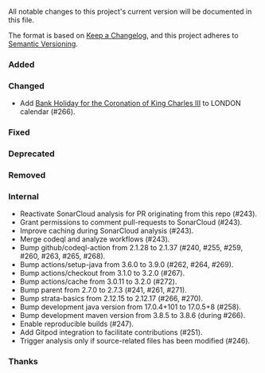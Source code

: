 All notable changes to this project's current version will be documented in this file.

The format is based on [Keep a Changelog](https://keepachangelog.com/en/1.0.0/), and this project adheres
to [Semantic Versioning](https://semver.org/spec/v2.0.0.html).

### Added

### Changed

- Add [Bank Holiday for the Coronation of King Charles III](https://www.timeanddate.com/holidays/uk/king-coronation-day-holiday)
  to LONDON calendar (#266).

### Fixed

### Deprecated

### Removed

### Internal

- Reactivate SonarCloud analysis for PR originating from this repo (#243).
- Grant permissions to comment pull-requests to SonarCloud (#243).
- Improve caching during SonarCloud analysis (#243).
- Merge codeql and analyze workflows (#243).
- Bump github/codeql-action from 2.1.28 to 2.1.37 (#240, #255, #259, #260, #263, #265, #268).
- Bump actions/setup-java from 3.6.0 to 3.9.0 (#262, #264, #269).
- Bump actions/checkout from 3.1.0 to 3.2.0 (#267).
- Bump actions/cache from 3.0.11 to 3.2.0 (#272).
- Bump parent from 2.7.0 to 2.7.3 (#241, #261, #271).
- Bump strata-basics from 2.12.15 to 2.12.17 (#266, #270).
- Bump development java version from 17.0.4+101 to 17.0.5+8 (#258).
- Bump development maven version from 3.8.5 to 3.8.6 (during #266).
- Enable reproducible builds (#247).
- Add Gitpod integration to facilitate contributions (#251).
- Trigger analysis only if source-related files has been modified (#246).

### Thanks

